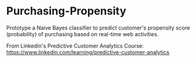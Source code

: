 # Purchasing-Propensity

Prototype a Naive Bayes classifier to predict customer's propensity score (probability) of purchasing based on real-time web activities.

From LinkedIn's Predictive Customer Analytics Course: 
https://www.linkedin.com/learning/predictive-customer-analytics
